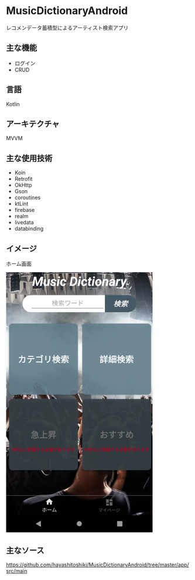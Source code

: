 # MusicDictionaryAndroid
 
レコメンデータ蓄積型によるアーティスト検索アプリ

## 主な機能
* ログイン
* CRUD
 
## 言語
Kotlin

## アーキテクチャ
MVVM

## 主な使用技術
* Koin
* Retrofit
* OkHttp
* Gson
* coroutines
* ktLint
* firebase
* realm
* livedata
* databinding

## イメージ
ホーム画面

<img src="https://github.com/hayashitoshiki/MusicDictionaryAndroid/blob/master/picture/music_dictionary_android_home.png" width="400">  


## 主なソース

https://github.com/hayashitoshiki/MusicDictionaryAndroid/tree/master/app/src/main
